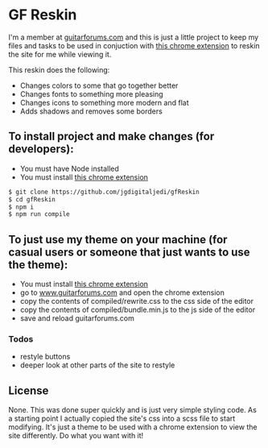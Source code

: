# GF Reskin

I'm a member at [guitarforums.com](https://www.guitarforums.com) and this is just a little project to keep my files and tasks to be used in conjuction with [this chrome extension](https://chrome.google.com/webstore/detail/user-javascript-and-css/nbhcbdghjpllgmfilhnhkllmkecfmpld?hl=en) to reskin the site for me while viewing it.

This reskin does the following:

- Changes colors to some that go together better
- Changes fonts to something more pleasing
- Changes icons to something more modern and flat
- Adds shadows and removes some borders

## To install project and make changes (for developers):

- You must have Node installed
- You must install [this chrome extension](https://chrome.google.com/webstore/detail/user-javascript-and-css/nbhcbdghjpllgmfilhnhkllmkecfmpld?hl=en)

```sh
$ git clone https://github.com/jgdigitaljedi/gfReskin
$ cd gfReskin
$ npm i
$ npm run compile
```

## To just use my theme on your machine (for casual users or someone that just wants to use the theme):

- You must install [this chrome extension](https://chrome.google.com/webstore/detail/user-javascript-and-css/nbhcbdghjpllgmfilhnhkllmkecfmpld?hl=en)
- go to www.guitarforums.com and open the chrome extension
- copy the contents of compiled/rewrite.css to the css side of the editor
- copy the contents of compiled/bundle.min.js to the js side of the editor
- save and reload guitarforums.com

### Todos

- restyle buttons
- deeper look at other parts of the site to restyle

## License

None. This was done super quickly and is just very simple styling code. As a starting point I actually copied the site's css into a scss file to start modifying. It's just a theme to be used with a chrome extension to view the site differently. Do what you want with it!

